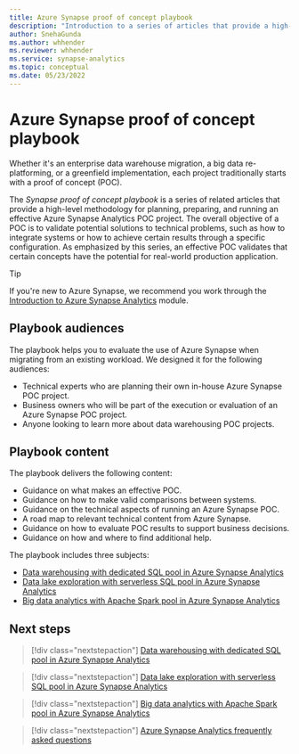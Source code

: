 ```yaml
---
title: Azure Synapse proof of concept playbook
description: "Introduction to a series of articles that provide a high-level methodology for planning, preparing, and running an effective Azure Synapse Analytics proof of concept project."
author: SnehaGunda
ms.author: whhender
ms.reviewer: whhender
ms.service: synapse-analytics
ms.topic: conceptual
ms.date: 05/23/2022
---
```


# Azure Synapse proof of concept playbook

Whether it's an enterprise data warehouse migration, a big data re-platforming, or a greenfield implementation, each project traditionally starts with a proof of concept (POC).

The *Synapse proof of concept playbook* is a series of related articles that provide a high-level methodology for planning, preparing, and running an effective Azure Synapse Analytics POC project. The overall objective of a POC is to validate potential solutions to technical problems, such as how to integrate systems or how to achieve certain results through a specific configuration. As emphasized by this series, an effective POC validates that certain concepts have the potential for real-world production application.

> [!TIP]
> If you're new to Azure Synapse, we recommend you work through the [Introduction to Azure Synapse Analytics](/training/modules/introduction-azure-synapse-analytics/) module.

## Playbook audiences

The playbook helps you to evaluate the use of Azure Synapse when migrating from an existing workload. We designed it for the following audiences:

- Technical experts who are planning their own in-house Azure Synapse POC project.
- Business owners who will be part of the execution or evaluation of an Azure Synapse POC project.
- Anyone looking to learn more about data warehousing POC projects.

## Playbook content

The playbook delivers the following content:

- Guidance on what makes an effective POC.
- Guidance on how to make valid comparisons between systems.
- Guidance on the technical aspects of running an Azure Synapse POC.
- A road map to relevant technical content from Azure Synapse.
- Guidance on how to evaluate POC results to support business decisions.
- Guidance on how and where to find additional help.

The playbook includes three subjects:

- [Data warehousing with dedicated SQL pool in Azure Synapse Analytics](proof-of-concept-playbook-dedicated-sql-pool.md)
- [Data lake exploration with serverless SQL pool in Azure Synapse Analytics](proof-of-concept-playbook-serverless-sql-pool.md)
- [Big data analytics with Apache Spark pool in Azure Synapse Analytics](proof-of-concept-playbook-spark-pool.md)

## Next steps

> [!div class="nextstepaction"]
> [Data warehousing with dedicated SQL pool in Azure Synapse Analytics](proof-of-concept-playbook-dedicated-sql-pool.md)

> [!div class="nextstepaction"]
> [Data lake exploration with serverless SQL pool in Azure Synapse Analytics](proof-of-concept-playbook-serverless-sql-pool.md)

> [!div class="nextstepaction"]
> [Big data analytics with Apache Spark pool in Azure Synapse Analytics](proof-of-concept-playbook-spark-pool.md)

> [!div class="nextstepaction"]
> [Azure Synapse Analytics frequently asked questions](../overview-faq.yml)
